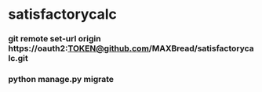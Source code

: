 # satisfactorycalc

### git remote set-url origin https://oauth2:TOKEN@github.com/MAXBread/satisfactorycalc.git

### python manage.py migrate
